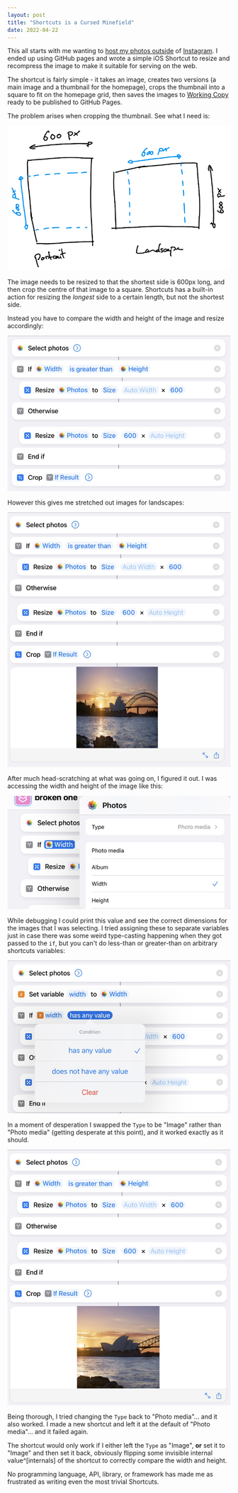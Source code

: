 ```yaml
---
layout: post
title: "Shortcuts is a Cursed Minefield"
date: 2022-04-22
---
```


This all starts with me wanting to [host my photos outside](https://pics.willhbr.net) of [Instagram](https://instagram.com/willhbr). I ended up using GitHub pages and wrote a simple iOS Shortcut to resize and recompress the image to make it suitable for serving on the web.

The shortcut is fairly simple - it takes an image, creates two versions (a main image and a thumbnail for the homepage), crops the thumbnail into a square to fit on the homepage grid, then saves the images to [Working Copy](https://workingcopyapp.com) ready to be published to GitHub Pages.

The problem arises when cropping the thumbnail. See what I need is:

![image showing cropping/resizing](/images/resize-diagram.png)

The image needs to be resized to that the shortest side is 600px long, and then crop the centre of that image to a square. Shortcuts has a built-in action for resizing the _longest_ side to a certain length, but not the shortest side.

Instead you have to compare the width and height of the image and resize accordingly:

![image showing if statement in shortcuts with resizing](/images/resize-conditional.png)

However this gives me stretched out images for landscapes:

![squished image after resize](/images/resize-squished.png)

After much head-scratching at what was going on, I figured it out. I was accessing the width and height of the image like this:

![accessing height/width with photo media type](/images/photo-media-width.png)

While debugging I could print this value and see the correct dimensions for the images that I was selecting. I tried assigning these to separate variables just in case there was some weird type-casting happening when they got passed to the `if`, but you can't do less-than or greater-than on arbitrary shortcuts variables:

![image showing no less/greater than](/images/no-greater-than.png)

In a moment of desperation I swapped the `Type` to be "Image" rather than "Photo media" (getting desperate at this point), and it worked exactly as it should.

![correctly resized and cropped image](/images/resize-correct.png)

Being thorough, I tried changing the `Type` back to "Photo media"... and it also worked. I made a new shortcut and left it at the default of "Photo media"... and it failed again.

The shortcut would only work if I either left the `Type` as "Image", **or** set it to "Image" and then set it back, obviously flipping some invisible internal value^[internals] of the shortcut to correctly compare the width and height.

No programming language, API, library, or framework has made me as frustrated as writing even the most trivial Shortcuts.

[^internals]: I briefly tried inspecting the internals of the `.shortcut` file [as I have done before](https://willhbr.net/2018/12/26/compiling-for-shortcuts/), but the signing that is now included made that more difficult than I had enthusiasm for.